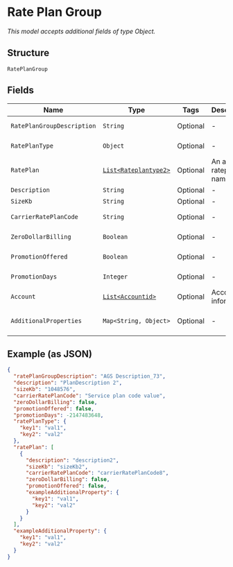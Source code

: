 
# Rate Plan Group

*This model accepts additional fields of type Object.*

## Structure

`RatePlanGroup`

## Fields

| Name | Type | Tags | Description | Getter | Setter |
|  --- | --- | --- | --- | --- | --- |
| `RatePlanGroupDescription` | `String` | Optional | - | String getRatePlanGroupDescription() | setRatePlanGroupDescription(String ratePlanGroupDescription) |
| `RatePlanType` | `Object` | Optional | - | Object getRatePlanType() | setRatePlanType(Object ratePlanType) |
| `RatePlan` | [`List<Rateplantype2>`](../../doc/models/rateplantype-2.md) | Optional | An array of rateplan names | List<Rateplantype2> getRatePlan() | setRatePlan(List<Rateplantype2> ratePlan) |
| `Description` | `String` | Optional | - | String getDescription() | setDescription(String description) |
| `SizeKb` | `String` | Optional | - | String getSizeKb() | setSizeKb(String sizeKb) |
| `CarrierRatePlanCode` | `String` | Optional | - | String getCarrierRatePlanCode() | setCarrierRatePlanCode(String carrierRatePlanCode) |
| `ZeroDollarBilling` | `Boolean` | Optional | - | Boolean getZeroDollarBilling() | setZeroDollarBilling(Boolean zeroDollarBilling) |
| `PromotionOffered` | `Boolean` | Optional | - | Boolean getPromotionOffered() | setPromotionOffered(Boolean promotionOffered) |
| `PromotionDays` | `Integer` | Optional | - | Integer getPromotionDays() | setPromotionDays(Integer promotionDays) |
| `Account` | [`List<Accountid>`](../../doc/models/accountid.md) | Optional | Account information | List<Accountid> getAccount() | setAccount(List<Accountid> account) |
| `AdditionalProperties` | `Map<String, Object>` | Optional | - | Object getAdditionalProperty(String key) | additionalProperty(String key, Object value) |

## Example (as JSON)

```json
{
  "ratePlanGroupDescription": "AGS Description_73",
  "description": "PlanDescription 2",
  "sizeKb": "1048576",
  "carrierRatePlanCode": "Service plan code value",
  "zeroDollarBilling": false,
  "promotionOffered": false,
  "promotionDays": -2147483648,
  "ratePlanType": {
    "key1": "val1",
    "key2": "val2"
  },
  "ratePlan": [
    {
      "description": "description2",
      "sizeKb": "sizeKb2",
      "carrierRatePlanCode": "carrierRatePlanCode8",
      "zeroDollarBilling": false,
      "promotionOffered": false,
      "exampleAdditionalProperty": {
        "key1": "val1",
        "key2": "val2"
      }
    }
  ],
  "exampleAdditionalProperty": {
    "key1": "val1",
    "key2": "val2"
  }
}
```

